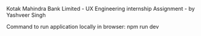  Kotak Mahindra Bank Limited - UX Engineering internship Assignment - by Yashveer Singh

Command to run application locally in browser: npm run dev
